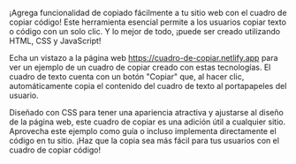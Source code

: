 ¡Agrega funcionalidad de copiado fácilmente a tu sitio web con el cuadro de copiar código! Este herramienta esencial permite a los usuarios copiar texto o código con un solo clic. Y lo mejor de todo, ¡puede ser creado utilizando HTML, CSS y JavaScript!

Echa un vistazo a la página web https://cuadro-de-copiar.netlify.app para ver un ejemplo de un cuadro de copiar creado con estas tecnologías. El cuadro de texto cuenta con un botón "Copiar" que, al hacer clic, automáticamente copia el contenido del cuadro de texto al portapapeles del usuario.

Diseñado con CSS para tener una apariencia atractiva y ajustarse al diseño de la página web, este cuadro de copiar es una adición útil a cualquier sitio. Aprovecha este ejemplo como guía o incluso implementa directamente el código en tu sitio. ¡Haz que la copia sea más fácil para tus usuarios con el cuadro de copiar código!
